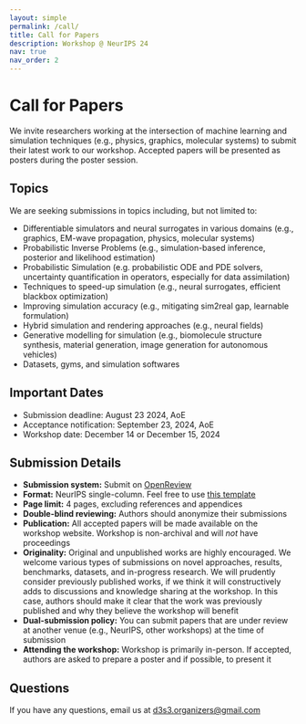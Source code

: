 ```yaml
---
layout: simple
permalink: /call/
title: Call for Papers
description: Workshop @ NeurIPS 24
nav: true
nav_order: 2
---
```


# Call for Papers

We invite researchers working at the intersection of machine learning and simulation techniques (e.g., physics, graphics, molecular systems) to submit their latest work to our workshop.
Accepted papers will be presented as posters during the poster session.

## Topics

We are seeking submissions in topics including, but not limited to:
  - Differentiable simulators and neural surrogates in various domains (e.g., graphics, EM-wave propagation, physics, molecular systems)
  - Probabilistic Inverse Problems (e.g., simulation-based inference, posterior and likelihood estimation)
  - Probabilistic Simulation (e.g. probabilistic ODE and PDE solvers, uncertainty quantification in operators, especially for data assimilation)
  - Techniques to speed-up simulation (e.g., neural surrogates, efficient blackbox optimization)
  - Improving simulation accuracy (e.g., mitigating sim2real gap, learnable formulation)
  - Hybrid simulation and rendering approaches (e.g., neural fields)
  - Generative modelling for simulation (e.g., biomolecule structure synthesis, material generation, image generation for autonomous vehicles)
  - Datasets, gyms, and simulation softwares

## Important Dates

- Submission deadline: August 23 2024, AoE
- Acceptance notification: September 23, 2024, AoE
- Workshop date: December 14 or December 15, 2024

## Submission Details

- **Submission system:** Submit on [OpenReview](https://openreview.net/group?id=NeurIPS.cc/2024/Workshop/D3S3)
- **Format:** NeurIPS single-column. Feel free to use [this template](https://github.com/d3s3workshop/d3s3workshop.github.io/blob/master/template/d3s3_neurips_2024.zip)
- **Page limit:** 4 pages, excluding references and appendices
- **Double-blind reviewing:** Authors should anonymize their submissions
- **Publication:** All accepted papers will be made available on the workshop website. Workshop is non-archival and will *not* have proceedings
- **Originality:** Original and unpublished works are highly encouraged. We welcome various types of submissions on novel approaches, results, benchmarks, datasets, and in-progress research. We will prudently consider previously published works, if we think it will constructively adds to discussions and knowledge sharing at the workshop. In this case, authors should make it clear that the work was previously published and why they believe the workshop will benefit
- **Dual-submission policy:** You can submit papers that are under review at another venue (e.g., NeurIPS, other workshops) at the time of submission
- **Attending the workshop:** Workshop is primarily in-person. If accepted, authors are asked to prepare a poster and if possible, to present it


## Questions

If you have any questions, email us at [d3s3.organizers@gmail.com](mailto:d3s3.organizers@gmail.com)
